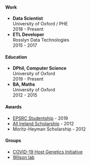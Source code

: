 #### Work

- **Data Scientist**  
  University of Oxford / PHE   
  2018 - Present
- **ETL Developer**  
  Rosslyn Data Technologies  
  2015 - 2017

#### Education

- **DPhil, Computer Science**  
  University of Oxford  
  2019 - Present
- **BA, Maths**  
  University of Oxford  
  2012 - 2015

#### Awards

- [EPSRC Studentship](https://gtr.ukri.org/person/31C3C0CA-5A09-4F04-9EF1-1145340D8E59) - 2019
- [All Ireland Scholarship](https://www.allirelandscholarships.com/profile/jacob-armstrong/) - 2012
- Moritz-Heyman Scholarship - 2012

#### Groups

- [COVID-19 Host Genetics Initiative](https://www.covid19hg.org/)
- [Wilson lab](http://www.danielwilson.me.uk/lab)
